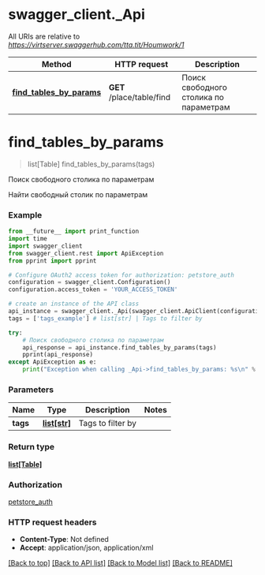# swagger_client._Api

All URIs are relative to *https://virtserver.swaggerhub.com/tta.tit/Houmwork/1*

Method | HTTP request | Description
------------- | ------------- | -------------
[**find_tables_by_params**](_Api.md#find_tables_by_params) | **GET** /place/table/find | Поиск свободного столика по параметрам

# **find_tables_by_params**
> list[Table] find_tables_by_params(tags)

Поиск свободного столика по параметрам

Найти свободный столик по параметрам

### Example
```python
from __future__ import print_function
import time
import swagger_client
from swagger_client.rest import ApiException
from pprint import pprint

# Configure OAuth2 access token for authorization: petstore_auth
configuration = swagger_client.Configuration()
configuration.access_token = 'YOUR_ACCESS_TOKEN'

# create an instance of the API class
api_instance = swagger_client._Api(swagger_client.ApiClient(configuration))
tags = ['tags_example'] # list[str] | Tags to filter by

try:
    # Поиск свободного столика по параметрам
    api_response = api_instance.find_tables_by_params(tags)
    pprint(api_response)
except ApiException as e:
    print("Exception when calling _Api->find_tables_by_params: %s\n" % e)
```

### Parameters

Name | Type | Description  | Notes
------------- | ------------- | ------------- | -------------
 **tags** | [**list[str]**](str.md)| Tags to filter by | 

### Return type

[**list[Table]**](Table.md)

### Authorization

[petstore_auth](../README.md#petstore_auth)

### HTTP request headers

 - **Content-Type**: Not defined
 - **Accept**: application/json, application/xml

[[Back to top]](#) [[Back to API list]](../README.md#documentation-for-api-endpoints) [[Back to Model list]](../README.md#documentation-for-models) [[Back to README]](../README.md)

